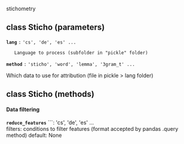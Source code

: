 stichometry

## class Sticho (parameters)

**`lang`** `:`      ``'cs', 'de', 'es' ...``  
```
   Language to process (subfolder in "pickle" folder)  
```

**`method`** `:`     ``'sticho', 'word', 'lemma', '3gram_t' ...``  

   Which data to use for attribution (file in pickle > lang folder)


## class Sticho (methods)

#### Data filtering

**`reduce_features`**  ```:      'cs', 'de', 'es' ...  
   filters:     conditions to filter features (format accepted by pandas .query method)
                default: None
```
